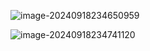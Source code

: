 ![image-20240918234650959](F:\keeplearning\Web3-CTF-Intensive-CoLearning\Writeup\lianshus\pict\image-20240918234650959.png)

![image-20240918234741120](F:\keeplearning\Web3-CTF-Intensive-CoLearning\Writeup\lianshus\pict\image-20240918234741120.png)